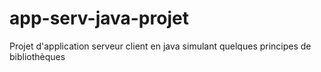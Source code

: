 # app-serv-java-projet
Projet d'application serveur client en java simulant quelques principes de bibliothèques
